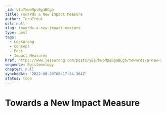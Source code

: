 ```yaml
---
_id: yEa7kwoMpsBgaBCgb
title: Towards a New Impact Measure
author: TurnTrout
url: null
slug: towards-a-new-impact-measure
type: post
tags:
  - LessWrong
  - Concept
  - Post
  - Impact_Measures
href: https://www.lesswrong.com/posts/yEa7kwoMpsBgaBCgb/towards-a-new-impact-measure
sequence: Epistemology
chapter: null
synchedAt: '2022-08-30T08:17:54.304Z'
status: todo
---
```


# Towards a New Impact Measure
